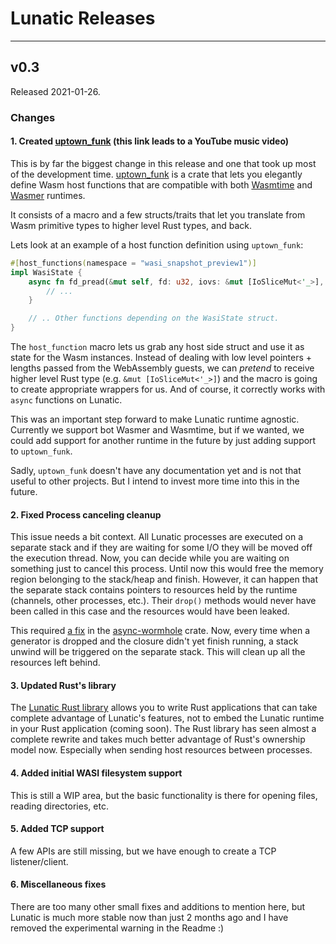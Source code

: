 # Lunatic Releases

---

## v0.3

Released 2021-01-26.

### Changes

#### 1. Created [uptown_funk](https://www.youtube.com/watch?v=OPf0YbXqDm0) (this link leads to a YouTube music video)

This is by far the biggest change in this release and one that took up most of the development time.
[uptown_funk](https://crates.io/crates/uptown_funk) is a crate that lets you elegantly define Wasm
host functions that are compatible with both [Wasmtime](https://github.com/bytecodealliance/wasmtime)
and [Wasmer](https://github.com/wasmerio/wasmer) runtimes.

It consists of a macro and a few structs/traits that let you translate from Wasm primitive types to higher
level Rust types, and back.

Lets look at an example of a host function definition using `uptown_funk`:

```rust
#[host_functions(namespace = "wasi_snapshot_preview1")]
impl WasiState {
    async fn fd_pread(&mut self, fd: u32, iovs: &mut [IoSliceMut<'_>], offset: Filesize) -> (Status, u32) {
        // ...
    }

    // .. Other functions depending on the WasiState struct.
}
```

The `host_function` macro lets us grab any host side struct and use it as state for the Wasm instances.
Instead of dealing with low level pointers + lengths passed from the WebAssembly guests, we can _pretend_
to receive higher level Rust type (e.g. `&mut [IoSliceMut<'_>]`) and the macro is going to create appropriate
wrappers for us. And of course, it correctly works with `async` functions on Lunatic.

This was an important step forward to make Lunatic runtime agnostic. Currently we support bot Wasmer and Wasmtime,
but if we wanted, we could add support for another runtime in the future by just adding support to `uptown_funk`.

Sadly, `uptown_funk` doesn't have any documentation yet and is not that useful to other projects. But I intend to
invest more time into this in the future.

#### 2. Fixed Process canceling cleanup

This issue needs a bit context. All Lunatic processes are executed on a separate stack and if they are waiting
for some I/O they will be moved off the execution thread. Now, you can decide while you are waiting on something
just to cancel this process. Until now this would free the memory region belonging to the stack/heap and finish.
However, it can happen that the separate stack contains pointers to resources held by the runtime (channels, other
processes, etc.). Their `drop()` methods would never have been called in this case and the resources would have
been leaked.

This required [a fix](https://github.com/bkolobara/async-wormhole/commit/be7a91ba621c41b49bc834d49479f51c4487cc47)
in the [async-wormhole](https://github.com/bkolobara/async-wormhole) crate. Now, every time when a generator is
dropped and the closure didn't yet finish running, a stack unwind will be triggered on the separate stack. This
will clean up all the resources left behind.

#### 3. Updated Rust's library

The [Lunatic Rust library](https://crates.io/crates/lunatic) allows you to write Rust applications that can take
complete advantage of Lunatic's features, not to embed the Lunatic runtime in your Rust application (coming soon).
The Rust library has seen almost a complete rewrite and takes much better advantage of Rust's ownership model now.
Especially when sending host resources between processes.

#### 4. Added initial WASI filesystem support

This is still a WIP area, but the basic functionality is there for opening files, reading directories, etc.

#### 5. Added TCP support

A few APIs are still missing, but we have enough to create a TCP listener/client.

#### 6. Miscellaneous fixes

There are too many other small fixes and additions to mention here, but Lunatic is much more stable now than just
2 months ago and I have removed the experimental warning in the Readme :)
